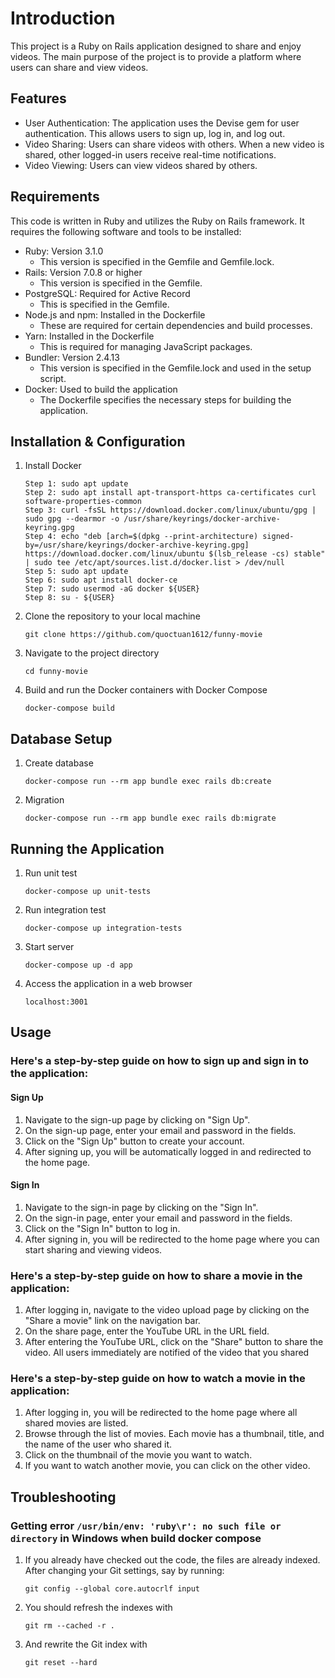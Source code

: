 # Introduction
This project is a Ruby on Rails application designed to share and enjoy videos. The main purpose of the project is to provide a platform where users can share and view videos.

## Features
- User Authentication: The application uses the Devise gem for user authentication. This allows users to sign up, log in, and log out.
- Video Sharing: Users can share videos with others. When a new video is shared, other logged-in users receive real-time notifications.
- Video Viewing: Users can view videos shared by others.

## Requirements
This code is written in Ruby and utilizes the Ruby on Rails framework. It requires the following software and tools to be installed:
- Ruby: Version 3.1.0
  - This version is specified in the Gemfile and Gemfile.lock.
- Rails: Version 7.0.8 or higher
  - This version is specified in the Gemfile.
- PostgreSQL: Required for Active Record
  - This is specified in the Gemfile.
- Node.js and npm: Installed in the Dockerfile
  - These are required for certain dependencies and build processes.
- Yarn: Installed in the Dockerfile
  - This is required for managing JavaScript packages.
- Bundler: Version 2.4.13
  - This version is specified in the Gemfile.lock and used in the setup script.
- Docker: Used to build the application
  - The Dockerfile specifies the necessary steps for building the application.

## Installation & Configuration
1. Install Docker
   ```shell
   Step 1: sudo apt update
   Step 2: sudo apt install apt-transport-https ca-certificates curl software-properties-common
   Step 3: curl -fsSL https://download.docker.com/linux/ubuntu/gpg | sudo gpg --dearmor -o /usr/share/keyrings/docker-archive-keyring.gpg
   Step 4: echo "deb [arch=$(dpkg --print-architecture) signed-by=/usr/share/keyrings/docker-archive-keyring.gpg] https://download.docker.com/linux/ubuntu $(lsb_release -cs) stable" | sudo tee /etc/apt/sources.list.d/docker.list > /dev/null
   Step 5: sudo apt update
   Step 6: sudo apt install docker-ce
   Step 7: sudo usermod -aG docker ${USER}
   Step 8: su - ${USER}
2. Clone the repository to your local machine
   ```shell
   git clone https://github.com/quoctuan1612/funny-movie
3. Navigate to the project directory
   ```shell
   cd funny-movie
4. Build and run the Docker containers with Docker Compose
   ```shell
   docker-compose build
## Database Setup
1. Create database
   ```shell
   docker-compose run --rm app bundle exec rails db:create
2. Migration
   ```shell
   docker-compose run --rm app bundle exec rails db:migrate
## Running the Application
1. Run unit test
   ```shell
   docker-compose up unit-tests
2. Run integration test
   ```shell
   docker-compose up integration-tests
3. Start server
   ```shell
   docker-compose up -d app
4. Access the application in a web browser
   ```shell
   localhost:3001
## Usage

### Here's a step-by-step guide on how to sign up and sign in to the application:

#### Sign Up
1. Navigate to the sign-up page by clicking on "Sign Up".
2. On the sign-up page, enter your email and password in the fields.
3. Click on the "Sign Up" button to create your account.
4. After signing up, you will be automatically logged in and redirected to the home page.

#### Sign In
1. Navigate to the sign-in page by clicking on the "Sign In".
2. On the sign-in page, enter your email and password in the fields.
3. Click on the "Sign In" button to log in.
4. After signing in, you will be redirected to the home page where you can start sharing and viewing videos.

### Here's a step-by-step guide on how to share a movie in the application:
1. After logging in, navigate to the video upload page by clicking on the "Share a movie" link on the navigation bar.
2. On the share page, enter the YouTube URL in the URL field.
3. After entering the YouTube URL, click on the "Share" button to share the video. All users immediately are notified of the video that you shared

### Here's a step-by-step guide on how to watch a movie in the application:
1. After logging in, you will be redirected to the home page where all shared movies are listed.
2. Browse through the list of movies. Each movie has a thumbnail, title, and the name of the user who shared it.
3. Click on the thumbnail of the movie you want to watch.
4. If you want to watch another movie, you can click on the other video.

## Troubleshooting
### Getting error ```/usr/bin/env: 'ruby\r': no such file or directory``` in Windows when build docker compose

1. If you already have checked out the code, the files are already indexed. After changing your Git settings, say by running:
   ```shell
   git config --global core.autocrlf input
2. You should refresh the indexes with
   ```shell
   git rm --cached -r .
3. And rewrite the Git index with
   ```shell
   git reset --hard
